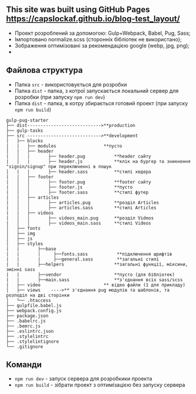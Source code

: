 ## This site was built using GitHub Pages https://capslockaf.github.io/blog-test_layout/
* Проект розроблений за допомогою: Gulp+Webpack, Babel, Pug, Sass; 
* Імпортовано normalize.scss (сторонніх бібліотек не використано);
* Зображення оптимізовані за рекомендацією google (webp, jpg, png);
* 
## Файлова структура
* Папка ```src``` - використовується для розробки
* Папка ```dist``` - папка, з котрої запускається локальний сервер для розробки (при запуску ```npm run dev```)
* Папка ```dist``` - папка, в котру збирається готовий проект (при запуску ```npm run build```)
```
gulp-pug-starter
├── dist---------------------------->**production
├── gulp-tasks
├── src ---------------------------->**development                              
│   ├── blocks
|   |   ├── modules                  **пусто
│   |   ├── header
|   │   |       ├── header.pug           **header сайту
|   │   |       ├── header.js            **клік на бургер та зникнення "signin/signup" при переключенні в пошук
│   |   |       ├── header.sass          **стилі хедера
|   |   ├── footer
|   │   │       ├── footer.pug           **footer сайту 
|   │   │       ├── footer.js            **пусто   
|   │   │       ├── footer.sass          **стилі футер
|   |   ├── articles
|   │   │       ├── articles.pug         **розділ Articles
|   │   │       ├── articles.sass        **стилі Articles
|   |   ├── videos
|   │   │       ├── videos_main.pug      **розділ Videos
|   │   │       ├── videos_main.sass     **стилі Videos
│   ├── fonts                        
│   ├── img
│   ├── js
│   ├── styles
|   |       ├──base
|   |       |     ├──fonts.sass           **підключення шрифтів
|   |       |     ├──general.sass         **загальні стилі
|   |       ├──helpers                   **загальні функції, міксини, змінні sass
|   |       ├──vendor                    **пусто (для бібліотек)
|   |       ├──main.sass                 **з'єднання всіх sass/scss    
|   ├── video                        ** відео файли (1 для прикладу)
│   ├── views    ---->** з'єднання pug модулів та шаблонів, та розподіл на дві сторінки
│   └── .htaccess
├── gulpfile.babel.js
├── webpack.config.js
├── package.json
├── .babelrc.js
├── .bemrc.js
├── .eslintrc.json
├── .stylelintrc
├── .stylelintignore
└── .gitignore
```
## Команди
* ```npm run dev``` - запуск сервера для розробкики проекта
* ```npm run build``` - зібрати проект з оптимізацією без запуску сервера
